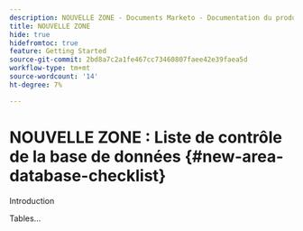 ```yaml
---
description: NOUVELLE ZONE - Documents Marketo - Documentation du produit
title: NOUVELLE ZONE
hide: true
hidefromtoc: true
feature: Getting Started
source-git-commit: 2bd8a7c2a1fe467cc73460807faee42e39faea5d
workflow-type: tm+mt
source-wordcount: '14'
ht-degree: 7%

---
```


# NOUVELLE ZONE : Liste de contrôle de la base de données {#new-area-database-checklist}

Introduction

Tables...
